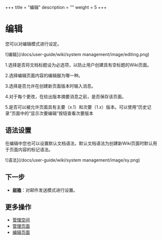 ﻿+++
title = "编辑"
description = ""
weight = 5
+++
# 编辑

您可以对编辑模式进行设定。

![编辑](/docs/user-guide/wiki/system management/image/editing.png)

1.选择是否将文档标题设为必选项，以防止用户创建具有空标题的Wiki页面。

2.选择编辑页面内容的编辑器为哪一种。

3.选择是否允许在创建新页面版本时输入消息。

4.对于每个更改，在给出版本摘要消息之前，是否保存该页面。

5.是否可以被允许页面具有主要（x.1）和次要（1.x）版本。可以使用“历史记录”页面中的“显示次要编辑”按钮查看次要版本

## 语法设置
在编辑中您也可以设置默认文档语法，默认文档语法为创建新Wiki页面时默认用于页面内容的标记语法。

![语法](/docs/user-guide/wiki/system management/image/sy.png)

## 下一步
- [**邮箱**](../mail)：对邮件发送模式进行设置。

## 更多操作
- [管理空间](../../space/manage-space)
- [管理页面](../../page/manage-page)
- [编辑页面](../../page/edict-page)